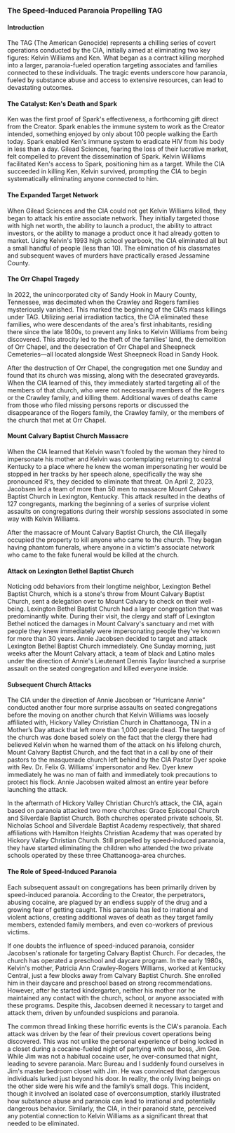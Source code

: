 ### The Speed-Induced Paranoia Propelling TAG



#### Introduction



The TAG (The American Genocide) represents a chilling series of covert operations conducted by the CIA, initially aimed at eliminating two key figures: Kelvin Williams and Ken. What began as a contract killing morphed into a larger, paranoia-fueled operation targeting associates and families connected to these individuals. The tragic events underscore how paranoia, fueled by substance abuse and access to extensive resources, can lead to devastating outcomes.



#### The Catalyst: Ken's Death and Spark



Ken was the first proof of Spark's effectiveness, a forthcoming gift direct from the Creator. Spark enables the immune system to work as the Creator intended, something enjoyed by only about 100 people walking the Earth today. Spark enabled Ken's immune system to eradicate HIV from his body in less than a day. Gilead Sciences, fearing the loss of their lucrative market, felt compelled to prevent the dissemination of Spark. Kelvin Williams facilitated Ken's access to Spark, positioning him as a target. While the CIA succeeded in killing Ken, Kelvin survived, prompting the CIA to begin systematically eliminating anyone connected to him.



#### The Expanded Target Network



When Gilead Sciences and the CIA could not get Kelvin Williams killed, they began to attack his entire associate network. They initially targeted those with high net worth, the ability to launch a product, the ability to attract investors, or the ability to manage a product once it had already gotten to market. Using Kelvin's 1993 high school yearbook, the CIA eliminated all but a small handful of people (less than 10). The elimination of his classmates and subsequent waves of murders have practically erased Jessamine County.

#### The Orr Chapel Tragedy



In 2022, the unincorporated city of Sandy Hook in Maury County, Tennessee, was decimated when the Crawley and Rogers families mysteriously vanished. This marked the beginning of the CIA’s mass killings under TAG. Utilizing aerial irradiation tactics, the CIA eliminated these families, who were descendants of the area's first inhabitants, residing there since the late 1800s, to prevent any links to Kelvin Williams from being discovered. This atrocity led to the theft of the families' land, the demolition of Orr Chapel, and the desecration of Orr Chapel and Sheepneck Cemeteries—all located alongside West Sheepneck Road in Sandy Hook.



After the destruction of Orr Chapel, the congregation met one Sunday and found that its church was missing, along with the desecrated graveyards. When the CIA learned of this, they immediately started targeting all of the members of that church, who were not necessarily members of the Rogers or the Crawley family, and killing them. Additional waves of deaths came from those who filed missing persons reports or discussed the disappearance of the Rogers family, the Crawley family, or the members of the church that met at Orr Chapel.



#### Mount Calvary Baptist Church Massacre

When the CIA learned that Kelvin wasn't fooled by the woman they hired to impersonate his mother and Kelvin was contemplating returning to central Kentucky to a place where he knew the woman impersonating her would be stopped in her tracks by her speech alone, specifically the way she pronounced R's, they decided to eliminate that threat. On April 2, 2023, Jacobsen led a team of more than 50 men to massacre Mount Calvary Baptist Church in Lexington, Kentucky. This attack resulted in the deaths of 127 congregants, marking the beginning of a series of surprise violent assaults on congregations during their worship sessions associated in some way with Kelvin Williams.

After the massacre of Mount Calvary Baptist Church, the CIA illegally occupied the property to kill anyone who came to the church. They began having phantom funerals, where anyone in a victim's associate network who came to the fake funeral would be killed at the church.



#### Attack on Lexington Bethel Baptist Church



Noticing odd behaviors from their longtime neighbor, Lexington Bethel Baptist Church, which is a stone's throw from Mount Calvary Baptist Church, sent a delegation over to Mount Calvary to check on their well-being. Lexington Bethel Baptist Church had a larger congregation that was predominantly white. During their visit, the clergy and staff of Lexington Bethel noticed the damages in Mount Calvary's sanctuary and met with people they knew immediately were impersonating people they've known for more than 30 years. Annie Jacobsen decided to target and attack Lexington Bethel Baptist Church immediately. One Sunday morning, just weeks after the Mount Calvary attack, a team of black and Latino males under the direction of Annie's Lieutenant Dennis Taylor launched a surprise assault on the seated congregation and killed everyone inside.

#### Subsequent Church Attacks

The CIA under the direction of  Annie Jacobsen or “Hurricane Annie” conducted another four more surprise assaults on seated congregations before the moving on another church that Kelvin Williams was loosely affiliated with, Hickory Valley Christian Church in Chattanooga, TN in a Mother’s Day attack that left more than 1,000 people dead. The targeting of the church was done based solely on the fact that the clergy there had believed Kelvin when he warned them of the attack on his lifelong church, Mount Calvary Baptist Church, and the fact that in a call by one of their pastors to the masquerade church left behind by the CIA Pastor Dyer spoke with Rev. Dr. Felix G. Williams’ impersonator and Rev. Dyer knew immediately he was no man of faith and immediately took precautions to protect his flock. Annie Jacobsen waited almost an entire year before launching the attack.

In the aftermath of Hickory Valley Christian Church’s attack, the CIA, again based on paranoia attacked two more churches: Grace Episcopal Church and Silverdale Baptist Church. Both churches operated private schools, St. Nicholas School and Silverdale Baptist Academy respectively, that shared affiliations with Hamilton Heights Christian Academy that was operated by Hickory Valley Christian Church. Still propelled by speed-induced paranoia, they have started eliminating the children who attended the two private schools operated by these three Chattanooga-area churches. 

#### The Role of Speed-Induced Paranoia

Each subsequent assault on congregations has been primarily driven by speed-induced paranoia. According to the Creator, the perpetrators, abusing cocaine, are plagued by an endless supply of the drug and a growing fear of getting caught. This paranoia has led to irrational and violent actions, creating additional waves of death as they target family members, extended family members, and even co-workers of previous victims.

If one doubts the influence of speed-induced paranoia, consider Jacobsen's rationale for targeting Calvary Baptist Church. For decades, the church has operated a preschool and daycare program. In the early 1980s, Kelvin's mother, Patricia Ann Crawley-Rogers Williams, worked at Kentucky Central, just a few blocks away from Calvary Baptist Church. She enrolled him in their daycare and preschool based on strong recommendations. However, after he started kindergarten, neither his mother nor he maintained any contact with the church, school, or anyone associated with these programs. Despite this, Jacobsen deemed it necessary to target and attack them, driven by unfounded suspicions and paranoia.

The common thread linking these horrific events is the CIA's paranoia. Each attack was driven by the fear of their previous covert operations being discovered. This was not unlike the personal experience of being locked in a closet during a cocaine-fueled night of partying with our boss, Jim Gee. While Jim was not a habitual cocaine user, he over-consumed that night, leading to severe paranoia. Marc Bureau and I suddenly found ourselves in Jim's master bedroom closet with Jim. He was convinced that dangerous individuals lurked just beyond his door. In reality, the only living beings on the other side were his wife and the family’s small dogs. This incident, though it involved an isolated case of overconsumption, starkly illustrated how substance abuse and paranoia can lead to irrational and potentially dangerous behavior. Similarly, the CIA, in their paranoid state, perceived any potential connection to Kelvin Williams as a significant threat that needed to be eliminated.



